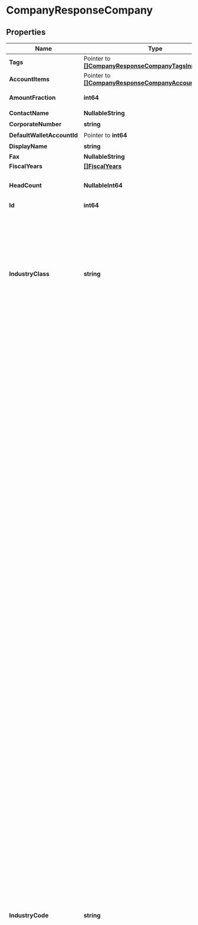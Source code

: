 # CompanyResponseCompany

## Properties

Name | Type | Description | Notes
------------ | ------------- | ------------- | -------------
**Tags** | Pointer to [**[]CompanyResponseCompanyTagsInner**](CompanyResponseCompanyTagsInner.md) |  | [optional] 
**AccountItems** | Pointer to [**[]CompanyResponseCompanyAccountItemsInner**](CompanyResponseCompanyAccountItemsInner.md) |  | [optional] 
**AmountFraction** | **int64** | 金額端数処理方法（0: 切り捨て、1: 切り上げ、2: 四捨五入） | 
**ContactName** | **NullableString** | 担当者名 (50文字以内) | 
**CorporateNumber** | **string** | 法人番号 (半角数字13桁、法人のみ) | 
**DefaultWalletAccountId** | Pointer to **int64** | 決済口座のデフォルト | [optional] 
**DisplayName** | **string** | 事業所名 | 
**Fax** | **NullableString** | FAX | 
**FiscalYears** | [**[]FiscalYears**](FiscalYears.md) |  | 
**HeadCount** | **NullableInt64** | 従業員数（0: 経営者のみ、1: 2~5人、2: 6~10人、3: 11~20人、4: 21~30人、5: 31~40人、6: 41~100人、7: 100人以上 | 
**Id** | **int64** | 事業所ID | 
**IndustryClass** | **string** | 種別（agriculture_forestry_fisheries_ore: 農林水産業/鉱業、construction: 建設、manufacturing_processing: 製造/加工、it: IT、transportation_logistics: 運輸/物流、retail_wholesale: 小売/卸売、finance_insurance: 金融/保険、real_estate_rental: 不動産/レンタル、profession: 士業/学術/専門技術サービス、design_production: デザイン/制作、food: 飲食、leisure_entertainment: レジャー/娯楽、lifestyle: 生活関連サービス、education: 教育/学習支援、medical_welfare: 医療/福祉、other_services: その他サービス、other: その他） | 
**IndustryCode** | **string** | 業種（agriculture: 農業, forestry: 林業, fishing_industry: 漁業、水産養殖業, mining: 鉱業、採石業、砂利採取業, civil_contractors: 土木工事業, pavement: 舗装工事業, carpenter: とび、大工、左官等の建設工事業, renovation: リフォーム工事業, electrical_plumbing: 電気、管工事等の設備工事業, grocery: 食料品の製造加工業, machinery_manufacturing: 機械器具の製造加工業, printing: 印刷業, other_manufacturing: その他の製造加工業, software_development: 受託：ソフトウェア、アプリ開発業, system_development: 受託：システム開発業, survey_analysis: 受託：調査、分析等の情報処理業, server_management: 受託：サーバー運営管理, website_production: 受託：ウェブサイト制作, online_service_management: オンラインサービス運営業, online_advertising_agency: オンライン広告代理店業, online_advertising_planning_production: オンライン広告企画・制作業, online_media_management: オンラインメディア運営業, portal_site_management: ポータルサイト運営業, other_it_services: その他、IT サービス業, transport_delivery: 輸送業、配送業, delivery: バイク便等の配達業, other_transportation_logistics: その他の運輸業、物流業, other_wholesale: 卸売業：その他, clothing_wholesale_fiber: 卸売業：衣類卸売／繊維, food_wholesale: 卸売業：飲食料品, entrusted_development_wholesale: 卸売業：機械器具, online_shop: 小売業：無店舗　オンラインショップ, fashion_grocery_store: 小売業：店舗あり　ファッション、雑貨, food_store: 小売業：店舗あり　生鮮食品、飲食料品, entrusted_store: 小売業：店舗あり　機械、器具, other_store: 小売業：店舗あり　その他, financial_instruments_exchange: 金融業：金融商品取引, commodity_futures_investment_advisor: 金融業：商品先物取引、商品投資顧問, other_financial: 金融業：その他, brokerage_insurance: 保険業：仲介、代理, other_insurance: 保険業：その他, real_estate_developer: 不動産業：ディベロッパー, real_estate_brokerage: 不動産業：売買、仲介, rent_coin_parking_management: 不動産業：賃貸、コインパーキング、管理, rental_office_co_working_space: 不動産業：レンタルオフィス、コワーキングスペース, rental_lease: レンタル業、リース業, cpa_tax_accountant: 士業：公認会計士事務所、税理士事務所, law_office: 士業：法律事務所, judicial_and_administrative_scrivener: 士業：司法書士事務所／行政書士事務所, labor_consultant: 士業：社会保険労務士事務所, other_profession: 士業：その他, business_consultant: 経営コンサルタント, academic_research_development: 学術・開発研究機関, advertising_agency: 広告代理店, advertising_planning_production: 広告企画／制作, design_development: ソフトウェア、アプリ開発業（受託）, apparel_industry_design: 服飾デザイン業、工業デザイン業, website_design: ウェブサイト制作（受託）, advertising_planning_design: 広告企画／制作業, other_design: その他、デザイン／制作, restaurants_coffee_shops: レストラン、喫茶店等の飲食店業, sale_of_lunch: 弁当の販売業, bread_confectionery_manufacture_sale: パン、菓子等の製造販売業, delivery_catering_mobile_catering: デリバリー業、ケータリング業、移動販売業, hotel_inn: 宿泊業：ホテル、旅館, homestay: 宿泊業：民泊, travel_agency: 旅行代理店業, leisure_sports_facility_management: レジャー、スポーツ等の施設運営業, show_event_management: ショー、イベント等の興行、イベント運営業, barber: ビューティ、ヘルスケア業：床屋、理容室, beauty_salon: ビューティ、ヘルスケア業：美容室, spa_sand_bath_sauna: ビューティ、ヘルスケア業：スパ、砂風呂、サウナ等, este_ail_salon: ビューティ、ヘルスケア業：その他、エステサロン、ネイルサロン等, bridal_planning_introduce_wedding: 冠婚葬祭業：ブライダルプランニング、結婚式場紹介等, memorial_ceremony_funeral: 冠婚葬祭業：メモリアルセレモニー、葬儀等, moving: 引っ越し業, courier_industry: 宅配業, house_maid_cleaning_agency: 家事代行サービス業：無店舗　ハウスメイド、掃除代行等, re_tailoring_clothes: 家事代行サービス業：店舗あり　衣類修理、衣類仕立て直し等, training_institute_management: 研修所等の施設運営業, tutoring_school: 学習塾、進学塾等の教育・学習支援業, music_calligraphy_abacus_classroom: 音楽教室、書道教室、そろばん教室等のの教育・学習支援業, english_school: 英会話スクール等の語学学習支援業, tennis_yoga_judo_school: テニススクール、ヨガ教室、柔道場等のスポーツ指導、支援業, culture_school: その他、カルチャースクール等の教育・学習支援業, seminar_planning_management: セミナー等の企画、運営業, hospital_clinic: 医療業：病院、一般診療所、クリニック等, dental_clinic: 医療業：歯科診療所, other_medical_services: 医療業：その他、医療サービス等, nursery: 福祉業：保育所等、児童向け施設型サービス, nursing_home: 福祉業：老人ホーム等、老人向け施設型サービス, rehabilitation_support_services: 福祉業：療育支援サービス等、障害者等向け施設型サービス, other_welfare: 福祉業：その他、施設型福祉サービス, visit_welfare_service: 福祉業：訪問型福祉サービス, recruitment_temporary_staffing: 人材紹介業、人材派遣業, life_related_recruitment_temporary_staffing: 生活関連サービスの人材紹介業、人材派遣業, car_maintenance_car_repair: 自動車整備業、自動車修理業, machinery_equipment_maintenance_repair: 機械機器類の整備業、修理業, cleaning_maintenance_building_management: 清掃業、メンテナンス業、建物管理業, security: 警備業, other_services: その他のサービス業, npo: NPO, general_incorporated_association: 一般社団法人, general_incorporated_foundation: 一般財団法人, other_association: その他組織) | 
**InvoiceLayout** | **string** | 請求書レイアウト * &#x60;default_classic&#x60; - レイアウト１/クラシック (デフォルト)  * &#x60;standard_classic&#x60; - レイアウト２/クラシック  * &#x60;envelope_classic&#x60; - 封筒１/クラシック  * &#x60;carried_forward_standard_classic&#x60; - レイアウト３（繰越金額欄あり）/クラシック  * &#x60;carried_forward_envelope_classic&#x60; - 封筒２（繰越金額欄あり）/クラシック  * &#x60;default_modern&#x60; - レイアウト１/モダン  * &#x60;standard_modern&#x60; - レイアウト２/モダン  * &#x60;envelope_modern&#x60; - 封筒/モダン | 
**Items** | Pointer to [**[]CompanyResponseCompanyItemsInner**](CompanyResponseCompanyItemsInner.md) |  | [optional] 
**MinusFormat** | **int64** | マイナスの表示方法（0: -、 1: △） | 
**Name** | **NullableString** | 事業所の正式名称 (100文字以内) | 
**NameKana** | **NullableString** | 正式名称フリガナ (100文字以内) | 
**Partners** | Pointer to [**[]CompanyResponseCompanyPartnersInner**](CompanyResponseCompanyPartnersInner.md) |  | [optional] 
**Phone1** | **NullableString** | 電話番号１ | 
**Phone2** | **NullableString** | 電話番号２ | 
**PrefectureCode** | **NullableInt64** | 都道府県コード（-1: 設定しない、0: 北海道、1:青森、2:岩手、3:宮城、4:秋田、5:山形、6:福島、7:茨城、8:栃木、9:群馬、10:埼玉、11:千葉、12:東京、13:神奈川、14:新潟、15:富山、16:石川、17:福井、18:山梨、19:長野、20:岐阜、21:静岡、22:愛知、23:三重、24:滋賀、25:京都、26:大阪、27:兵庫、28:奈良、29:和歌山、30:鳥取、31:島根、32:岡山、33:広島、34:山口、35:徳島、36:香川、37:愛媛、38:高知、39:福岡、40:佐賀、41:長崎、42:熊本、43:大分、44:宮崎、45:鹿児島、46:沖縄 | 
**PrivateSettlement** | **bool** | プライベート資金/役員資金（false: 使用しない、true: 使用する） | 
**Role** | **string** | ユーザーの権限 | 
**Sections** | Pointer to [**[]CompanyResponseCompanySectionsInner**](CompanyResponseCompanySectionsInner.md) |  | [optional] 
**StreetName1** | **string** | 市区町村・番地 | 
**StreetName2** | **string** | 建物名・部屋番号など | 
**TaxAtSourceCalcType** | **int64** | 源泉徴収税計算（0: 消費税を含める、1: 消費税を含めない） | 
**TaxCodes** | Pointer to [**[]CompanyResponseCompanyTaxCodesInner**](CompanyResponseCompanyTaxCodesInner.md) |  | [optional] 
**Taxes** | Pointer to [**[]CompanyResponseCompanyTaxesInner**](CompanyResponseCompanyTaxesInner.md) |  | [optional] 
**TxnNumberFormat** | **string** | 仕訳番号形式（not_used: 使用しない、digits: 数字（例：5091824）、alnum: 英数字（例：59J0P）） | 
**UsePartnerCode** | **bool** | 取引先コードの利用設定（true: 有効、 false: 無効） | 
**Walletables** | Pointer to [**[]CompanyResponseCompanyWalletablesInner**](CompanyResponseCompanyWalletablesInner.md) |  | [optional] 
**WorkflowSetting** | **string** | 仕訳承認フロー（enable: 有効、 disable: 無効） | 
**Zipcode** | **string** | 郵便番号 | 

## Methods

### NewCompanyResponseCompany

`func NewCompanyResponseCompany(amountFraction int64, contactName NullableString, corporateNumber string, displayName string, fax NullableString, fiscalYears []FiscalYears, headCount NullableInt64, id int64, industryClass string, industryCode string, invoiceLayout string, minusFormat int64, name NullableString, nameKana NullableString, phone1 NullableString, phone2 NullableString, prefectureCode NullableInt64, privateSettlement bool, role string, streetName1 string, streetName2 string, taxAtSourceCalcType int64, txnNumberFormat string, usePartnerCode bool, workflowSetting string, zipcode string, ) *CompanyResponseCompany`

NewCompanyResponseCompany instantiates a new CompanyResponseCompany object
This constructor will assign default values to properties that have it defined,
and makes sure properties required by API are set, but the set of arguments
will change when the set of required properties is changed

### NewCompanyResponseCompanyWithDefaults

`func NewCompanyResponseCompanyWithDefaults() *CompanyResponseCompany`

NewCompanyResponseCompanyWithDefaults instantiates a new CompanyResponseCompany object
This constructor will only assign default values to properties that have it defined,
but it doesn't guarantee that properties required by API are set

### GetTags

`func (o *CompanyResponseCompany) GetTags() []CompanyResponseCompanyTagsInner`

GetTags returns the Tags field if non-nil, zero value otherwise.

### GetTagsOk

`func (o *CompanyResponseCompany) GetTagsOk() (*[]CompanyResponseCompanyTagsInner, bool)`

GetTagsOk returns a tuple with the Tags field if it's non-nil, zero value otherwise
and a boolean to check if the value has been set.

### SetTags

`func (o *CompanyResponseCompany) SetTags(v []CompanyResponseCompanyTagsInner)`

SetTags sets Tags field to given value.

### HasTags

`func (o *CompanyResponseCompany) HasTags() bool`

HasTags returns a boolean if a field has been set.

### GetAccountItems

`func (o *CompanyResponseCompany) GetAccountItems() []CompanyResponseCompanyAccountItemsInner`

GetAccountItems returns the AccountItems field if non-nil, zero value otherwise.

### GetAccountItemsOk

`func (o *CompanyResponseCompany) GetAccountItemsOk() (*[]CompanyResponseCompanyAccountItemsInner, bool)`

GetAccountItemsOk returns a tuple with the AccountItems field if it's non-nil, zero value otherwise
and a boolean to check if the value has been set.

### SetAccountItems

`func (o *CompanyResponseCompany) SetAccountItems(v []CompanyResponseCompanyAccountItemsInner)`

SetAccountItems sets AccountItems field to given value.

### HasAccountItems

`func (o *CompanyResponseCompany) HasAccountItems() bool`

HasAccountItems returns a boolean if a field has been set.

### GetAmountFraction

`func (o *CompanyResponseCompany) GetAmountFraction() int64`

GetAmountFraction returns the AmountFraction field if non-nil, zero value otherwise.

### GetAmountFractionOk

`func (o *CompanyResponseCompany) GetAmountFractionOk() (*int64, bool)`

GetAmountFractionOk returns a tuple with the AmountFraction field if it's non-nil, zero value otherwise
and a boolean to check if the value has been set.

### SetAmountFraction

`func (o *CompanyResponseCompany) SetAmountFraction(v int64)`

SetAmountFraction sets AmountFraction field to given value.


### GetContactName

`func (o *CompanyResponseCompany) GetContactName() string`

GetContactName returns the ContactName field if non-nil, zero value otherwise.

### GetContactNameOk

`func (o *CompanyResponseCompany) GetContactNameOk() (*string, bool)`

GetContactNameOk returns a tuple with the ContactName field if it's non-nil, zero value otherwise
and a boolean to check if the value has been set.

### SetContactName

`func (o *CompanyResponseCompany) SetContactName(v string)`

SetContactName sets ContactName field to given value.


### SetContactNameNil

`func (o *CompanyResponseCompany) SetContactNameNil(b bool)`

 SetContactNameNil sets the value for ContactName to be an explicit nil

### UnsetContactName
`func (o *CompanyResponseCompany) UnsetContactName()`

UnsetContactName ensures that no value is present for ContactName, not even an explicit nil
### GetCorporateNumber

`func (o *CompanyResponseCompany) GetCorporateNumber() string`

GetCorporateNumber returns the CorporateNumber field if non-nil, zero value otherwise.

### GetCorporateNumberOk

`func (o *CompanyResponseCompany) GetCorporateNumberOk() (*string, bool)`

GetCorporateNumberOk returns a tuple with the CorporateNumber field if it's non-nil, zero value otherwise
and a boolean to check if the value has been set.

### SetCorporateNumber

`func (o *CompanyResponseCompany) SetCorporateNumber(v string)`

SetCorporateNumber sets CorporateNumber field to given value.


### GetDefaultWalletAccountId

`func (o *CompanyResponseCompany) GetDefaultWalletAccountId() int64`

GetDefaultWalletAccountId returns the DefaultWalletAccountId field if non-nil, zero value otherwise.

### GetDefaultWalletAccountIdOk

`func (o *CompanyResponseCompany) GetDefaultWalletAccountIdOk() (*int64, bool)`

GetDefaultWalletAccountIdOk returns a tuple with the DefaultWalletAccountId field if it's non-nil, zero value otherwise
and a boolean to check if the value has been set.

### SetDefaultWalletAccountId

`func (o *CompanyResponseCompany) SetDefaultWalletAccountId(v int64)`

SetDefaultWalletAccountId sets DefaultWalletAccountId field to given value.

### HasDefaultWalletAccountId

`func (o *CompanyResponseCompany) HasDefaultWalletAccountId() bool`

HasDefaultWalletAccountId returns a boolean if a field has been set.

### GetDisplayName

`func (o *CompanyResponseCompany) GetDisplayName() string`

GetDisplayName returns the DisplayName field if non-nil, zero value otherwise.

### GetDisplayNameOk

`func (o *CompanyResponseCompany) GetDisplayNameOk() (*string, bool)`

GetDisplayNameOk returns a tuple with the DisplayName field if it's non-nil, zero value otherwise
and a boolean to check if the value has been set.

### SetDisplayName

`func (o *CompanyResponseCompany) SetDisplayName(v string)`

SetDisplayName sets DisplayName field to given value.


### GetFax

`func (o *CompanyResponseCompany) GetFax() string`

GetFax returns the Fax field if non-nil, zero value otherwise.

### GetFaxOk

`func (o *CompanyResponseCompany) GetFaxOk() (*string, bool)`

GetFaxOk returns a tuple with the Fax field if it's non-nil, zero value otherwise
and a boolean to check if the value has been set.

### SetFax

`func (o *CompanyResponseCompany) SetFax(v string)`

SetFax sets Fax field to given value.


### SetFaxNil

`func (o *CompanyResponseCompany) SetFaxNil(b bool)`

 SetFaxNil sets the value for Fax to be an explicit nil

### UnsetFax
`func (o *CompanyResponseCompany) UnsetFax()`

UnsetFax ensures that no value is present for Fax, not even an explicit nil
### GetFiscalYears

`func (o *CompanyResponseCompany) GetFiscalYears() []FiscalYears`

GetFiscalYears returns the FiscalYears field if non-nil, zero value otherwise.

### GetFiscalYearsOk

`func (o *CompanyResponseCompany) GetFiscalYearsOk() (*[]FiscalYears, bool)`

GetFiscalYearsOk returns a tuple with the FiscalYears field if it's non-nil, zero value otherwise
and a boolean to check if the value has been set.

### SetFiscalYears

`func (o *CompanyResponseCompany) SetFiscalYears(v []FiscalYears)`

SetFiscalYears sets FiscalYears field to given value.


### GetHeadCount

`func (o *CompanyResponseCompany) GetHeadCount() int64`

GetHeadCount returns the HeadCount field if non-nil, zero value otherwise.

### GetHeadCountOk

`func (o *CompanyResponseCompany) GetHeadCountOk() (*int64, bool)`

GetHeadCountOk returns a tuple with the HeadCount field if it's non-nil, zero value otherwise
and a boolean to check if the value has been set.

### SetHeadCount

`func (o *CompanyResponseCompany) SetHeadCount(v int64)`

SetHeadCount sets HeadCount field to given value.


### SetHeadCountNil

`func (o *CompanyResponseCompany) SetHeadCountNil(b bool)`

 SetHeadCountNil sets the value for HeadCount to be an explicit nil

### UnsetHeadCount
`func (o *CompanyResponseCompany) UnsetHeadCount()`

UnsetHeadCount ensures that no value is present for HeadCount, not even an explicit nil
### GetId

`func (o *CompanyResponseCompany) GetId() int64`

GetId returns the Id field if non-nil, zero value otherwise.

### GetIdOk

`func (o *CompanyResponseCompany) GetIdOk() (*int64, bool)`

GetIdOk returns a tuple with the Id field if it's non-nil, zero value otherwise
and a boolean to check if the value has been set.

### SetId

`func (o *CompanyResponseCompany) SetId(v int64)`

SetId sets Id field to given value.


### GetIndustryClass

`func (o *CompanyResponseCompany) GetIndustryClass() string`

GetIndustryClass returns the IndustryClass field if non-nil, zero value otherwise.

### GetIndustryClassOk

`func (o *CompanyResponseCompany) GetIndustryClassOk() (*string, bool)`

GetIndustryClassOk returns a tuple with the IndustryClass field if it's non-nil, zero value otherwise
and a boolean to check if the value has been set.

### SetIndustryClass

`func (o *CompanyResponseCompany) SetIndustryClass(v string)`

SetIndustryClass sets IndustryClass field to given value.


### GetIndustryCode

`func (o *CompanyResponseCompany) GetIndustryCode() string`

GetIndustryCode returns the IndustryCode field if non-nil, zero value otherwise.

### GetIndustryCodeOk

`func (o *CompanyResponseCompany) GetIndustryCodeOk() (*string, bool)`

GetIndustryCodeOk returns a tuple with the IndustryCode field if it's non-nil, zero value otherwise
and a boolean to check if the value has been set.

### SetIndustryCode

`func (o *CompanyResponseCompany) SetIndustryCode(v string)`

SetIndustryCode sets IndustryCode field to given value.


### GetInvoiceLayout

`func (o *CompanyResponseCompany) GetInvoiceLayout() string`

GetInvoiceLayout returns the InvoiceLayout field if non-nil, zero value otherwise.

### GetInvoiceLayoutOk

`func (o *CompanyResponseCompany) GetInvoiceLayoutOk() (*string, bool)`

GetInvoiceLayoutOk returns a tuple with the InvoiceLayout field if it's non-nil, zero value otherwise
and a boolean to check if the value has been set.

### SetInvoiceLayout

`func (o *CompanyResponseCompany) SetInvoiceLayout(v string)`

SetInvoiceLayout sets InvoiceLayout field to given value.


### GetItems

`func (o *CompanyResponseCompany) GetItems() []CompanyResponseCompanyItemsInner`

GetItems returns the Items field if non-nil, zero value otherwise.

### GetItemsOk

`func (o *CompanyResponseCompany) GetItemsOk() (*[]CompanyResponseCompanyItemsInner, bool)`

GetItemsOk returns a tuple with the Items field if it's non-nil, zero value otherwise
and a boolean to check if the value has been set.

### SetItems

`func (o *CompanyResponseCompany) SetItems(v []CompanyResponseCompanyItemsInner)`

SetItems sets Items field to given value.

### HasItems

`func (o *CompanyResponseCompany) HasItems() bool`

HasItems returns a boolean if a field has been set.

### GetMinusFormat

`func (o *CompanyResponseCompany) GetMinusFormat() int64`

GetMinusFormat returns the MinusFormat field if non-nil, zero value otherwise.

### GetMinusFormatOk

`func (o *CompanyResponseCompany) GetMinusFormatOk() (*int64, bool)`

GetMinusFormatOk returns a tuple with the MinusFormat field if it's non-nil, zero value otherwise
and a boolean to check if the value has been set.

### SetMinusFormat

`func (o *CompanyResponseCompany) SetMinusFormat(v int64)`

SetMinusFormat sets MinusFormat field to given value.


### GetName

`func (o *CompanyResponseCompany) GetName() string`

GetName returns the Name field if non-nil, zero value otherwise.

### GetNameOk

`func (o *CompanyResponseCompany) GetNameOk() (*string, bool)`

GetNameOk returns a tuple with the Name field if it's non-nil, zero value otherwise
and a boolean to check if the value has been set.

### SetName

`func (o *CompanyResponseCompany) SetName(v string)`

SetName sets Name field to given value.


### SetNameNil

`func (o *CompanyResponseCompany) SetNameNil(b bool)`

 SetNameNil sets the value for Name to be an explicit nil

### UnsetName
`func (o *CompanyResponseCompany) UnsetName()`

UnsetName ensures that no value is present for Name, not even an explicit nil
### GetNameKana

`func (o *CompanyResponseCompany) GetNameKana() string`

GetNameKana returns the NameKana field if non-nil, zero value otherwise.

### GetNameKanaOk

`func (o *CompanyResponseCompany) GetNameKanaOk() (*string, bool)`

GetNameKanaOk returns a tuple with the NameKana field if it's non-nil, zero value otherwise
and a boolean to check if the value has been set.

### SetNameKana

`func (o *CompanyResponseCompany) SetNameKana(v string)`

SetNameKana sets NameKana field to given value.


### SetNameKanaNil

`func (o *CompanyResponseCompany) SetNameKanaNil(b bool)`

 SetNameKanaNil sets the value for NameKana to be an explicit nil

### UnsetNameKana
`func (o *CompanyResponseCompany) UnsetNameKana()`

UnsetNameKana ensures that no value is present for NameKana, not even an explicit nil
### GetPartners

`func (o *CompanyResponseCompany) GetPartners() []CompanyResponseCompanyPartnersInner`

GetPartners returns the Partners field if non-nil, zero value otherwise.

### GetPartnersOk

`func (o *CompanyResponseCompany) GetPartnersOk() (*[]CompanyResponseCompanyPartnersInner, bool)`

GetPartnersOk returns a tuple with the Partners field if it's non-nil, zero value otherwise
and a boolean to check if the value has been set.

### SetPartners

`func (o *CompanyResponseCompany) SetPartners(v []CompanyResponseCompanyPartnersInner)`

SetPartners sets Partners field to given value.

### HasPartners

`func (o *CompanyResponseCompany) HasPartners() bool`

HasPartners returns a boolean if a field has been set.

### GetPhone1

`func (o *CompanyResponseCompany) GetPhone1() string`

GetPhone1 returns the Phone1 field if non-nil, zero value otherwise.

### GetPhone1Ok

`func (o *CompanyResponseCompany) GetPhone1Ok() (*string, bool)`

GetPhone1Ok returns a tuple with the Phone1 field if it's non-nil, zero value otherwise
and a boolean to check if the value has been set.

### SetPhone1

`func (o *CompanyResponseCompany) SetPhone1(v string)`

SetPhone1 sets Phone1 field to given value.


### SetPhone1Nil

`func (o *CompanyResponseCompany) SetPhone1Nil(b bool)`

 SetPhone1Nil sets the value for Phone1 to be an explicit nil

### UnsetPhone1
`func (o *CompanyResponseCompany) UnsetPhone1()`

UnsetPhone1 ensures that no value is present for Phone1, not even an explicit nil
### GetPhone2

`func (o *CompanyResponseCompany) GetPhone2() string`

GetPhone2 returns the Phone2 field if non-nil, zero value otherwise.

### GetPhone2Ok

`func (o *CompanyResponseCompany) GetPhone2Ok() (*string, bool)`

GetPhone2Ok returns a tuple with the Phone2 field if it's non-nil, zero value otherwise
and a boolean to check if the value has been set.

### SetPhone2

`func (o *CompanyResponseCompany) SetPhone2(v string)`

SetPhone2 sets Phone2 field to given value.


### SetPhone2Nil

`func (o *CompanyResponseCompany) SetPhone2Nil(b bool)`

 SetPhone2Nil sets the value for Phone2 to be an explicit nil

### UnsetPhone2
`func (o *CompanyResponseCompany) UnsetPhone2()`

UnsetPhone2 ensures that no value is present for Phone2, not even an explicit nil
### GetPrefectureCode

`func (o *CompanyResponseCompany) GetPrefectureCode() int64`

GetPrefectureCode returns the PrefectureCode field if non-nil, zero value otherwise.

### GetPrefectureCodeOk

`func (o *CompanyResponseCompany) GetPrefectureCodeOk() (*int64, bool)`

GetPrefectureCodeOk returns a tuple with the PrefectureCode field if it's non-nil, zero value otherwise
and a boolean to check if the value has been set.

### SetPrefectureCode

`func (o *CompanyResponseCompany) SetPrefectureCode(v int64)`

SetPrefectureCode sets PrefectureCode field to given value.


### SetPrefectureCodeNil

`func (o *CompanyResponseCompany) SetPrefectureCodeNil(b bool)`

 SetPrefectureCodeNil sets the value for PrefectureCode to be an explicit nil

### UnsetPrefectureCode
`func (o *CompanyResponseCompany) UnsetPrefectureCode()`

UnsetPrefectureCode ensures that no value is present for PrefectureCode, not even an explicit nil
### GetPrivateSettlement

`func (o *CompanyResponseCompany) GetPrivateSettlement() bool`

GetPrivateSettlement returns the PrivateSettlement field if non-nil, zero value otherwise.

### GetPrivateSettlementOk

`func (o *CompanyResponseCompany) GetPrivateSettlementOk() (*bool, bool)`

GetPrivateSettlementOk returns a tuple with the PrivateSettlement field if it's non-nil, zero value otherwise
and a boolean to check if the value has been set.

### SetPrivateSettlement

`func (o *CompanyResponseCompany) SetPrivateSettlement(v bool)`

SetPrivateSettlement sets PrivateSettlement field to given value.


### GetRole

`func (o *CompanyResponseCompany) GetRole() string`

GetRole returns the Role field if non-nil, zero value otherwise.

### GetRoleOk

`func (o *CompanyResponseCompany) GetRoleOk() (*string, bool)`

GetRoleOk returns a tuple with the Role field if it's non-nil, zero value otherwise
and a boolean to check if the value has been set.

### SetRole

`func (o *CompanyResponseCompany) SetRole(v string)`

SetRole sets Role field to given value.


### GetSections

`func (o *CompanyResponseCompany) GetSections() []CompanyResponseCompanySectionsInner`

GetSections returns the Sections field if non-nil, zero value otherwise.

### GetSectionsOk

`func (o *CompanyResponseCompany) GetSectionsOk() (*[]CompanyResponseCompanySectionsInner, bool)`

GetSectionsOk returns a tuple with the Sections field if it's non-nil, zero value otherwise
and a boolean to check if the value has been set.

### SetSections

`func (o *CompanyResponseCompany) SetSections(v []CompanyResponseCompanySectionsInner)`

SetSections sets Sections field to given value.

### HasSections

`func (o *CompanyResponseCompany) HasSections() bool`

HasSections returns a boolean if a field has been set.

### GetStreetName1

`func (o *CompanyResponseCompany) GetStreetName1() string`

GetStreetName1 returns the StreetName1 field if non-nil, zero value otherwise.

### GetStreetName1Ok

`func (o *CompanyResponseCompany) GetStreetName1Ok() (*string, bool)`

GetStreetName1Ok returns a tuple with the StreetName1 field if it's non-nil, zero value otherwise
and a boolean to check if the value has been set.

### SetStreetName1

`func (o *CompanyResponseCompany) SetStreetName1(v string)`

SetStreetName1 sets StreetName1 field to given value.


### GetStreetName2

`func (o *CompanyResponseCompany) GetStreetName2() string`

GetStreetName2 returns the StreetName2 field if non-nil, zero value otherwise.

### GetStreetName2Ok

`func (o *CompanyResponseCompany) GetStreetName2Ok() (*string, bool)`

GetStreetName2Ok returns a tuple with the StreetName2 field if it's non-nil, zero value otherwise
and a boolean to check if the value has been set.

### SetStreetName2

`func (o *CompanyResponseCompany) SetStreetName2(v string)`

SetStreetName2 sets StreetName2 field to given value.


### GetTaxAtSourceCalcType

`func (o *CompanyResponseCompany) GetTaxAtSourceCalcType() int64`

GetTaxAtSourceCalcType returns the TaxAtSourceCalcType field if non-nil, zero value otherwise.

### GetTaxAtSourceCalcTypeOk

`func (o *CompanyResponseCompany) GetTaxAtSourceCalcTypeOk() (*int64, bool)`

GetTaxAtSourceCalcTypeOk returns a tuple with the TaxAtSourceCalcType field if it's non-nil, zero value otherwise
and a boolean to check if the value has been set.

### SetTaxAtSourceCalcType

`func (o *CompanyResponseCompany) SetTaxAtSourceCalcType(v int64)`

SetTaxAtSourceCalcType sets TaxAtSourceCalcType field to given value.


### GetTaxCodes

`func (o *CompanyResponseCompany) GetTaxCodes() []CompanyResponseCompanyTaxCodesInner`

GetTaxCodes returns the TaxCodes field if non-nil, zero value otherwise.

### GetTaxCodesOk

`func (o *CompanyResponseCompany) GetTaxCodesOk() (*[]CompanyResponseCompanyTaxCodesInner, bool)`

GetTaxCodesOk returns a tuple with the TaxCodes field if it's non-nil, zero value otherwise
and a boolean to check if the value has been set.

### SetTaxCodes

`func (o *CompanyResponseCompany) SetTaxCodes(v []CompanyResponseCompanyTaxCodesInner)`

SetTaxCodes sets TaxCodes field to given value.

### HasTaxCodes

`func (o *CompanyResponseCompany) HasTaxCodes() bool`

HasTaxCodes returns a boolean if a field has been set.

### GetTaxes

`func (o *CompanyResponseCompany) GetTaxes() []CompanyResponseCompanyTaxesInner`

GetTaxes returns the Taxes field if non-nil, zero value otherwise.

### GetTaxesOk

`func (o *CompanyResponseCompany) GetTaxesOk() (*[]CompanyResponseCompanyTaxesInner, bool)`

GetTaxesOk returns a tuple with the Taxes field if it's non-nil, zero value otherwise
and a boolean to check if the value has been set.

### SetTaxes

`func (o *CompanyResponseCompany) SetTaxes(v []CompanyResponseCompanyTaxesInner)`

SetTaxes sets Taxes field to given value.

### HasTaxes

`func (o *CompanyResponseCompany) HasTaxes() bool`

HasTaxes returns a boolean if a field has been set.

### GetTxnNumberFormat

`func (o *CompanyResponseCompany) GetTxnNumberFormat() string`

GetTxnNumberFormat returns the TxnNumberFormat field if non-nil, zero value otherwise.

### GetTxnNumberFormatOk

`func (o *CompanyResponseCompany) GetTxnNumberFormatOk() (*string, bool)`

GetTxnNumberFormatOk returns a tuple with the TxnNumberFormat field if it's non-nil, zero value otherwise
and a boolean to check if the value has been set.

### SetTxnNumberFormat

`func (o *CompanyResponseCompany) SetTxnNumberFormat(v string)`

SetTxnNumberFormat sets TxnNumberFormat field to given value.


### GetUsePartnerCode

`func (o *CompanyResponseCompany) GetUsePartnerCode() bool`

GetUsePartnerCode returns the UsePartnerCode field if non-nil, zero value otherwise.

### GetUsePartnerCodeOk

`func (o *CompanyResponseCompany) GetUsePartnerCodeOk() (*bool, bool)`

GetUsePartnerCodeOk returns a tuple with the UsePartnerCode field if it's non-nil, zero value otherwise
and a boolean to check if the value has been set.

### SetUsePartnerCode

`func (o *CompanyResponseCompany) SetUsePartnerCode(v bool)`

SetUsePartnerCode sets UsePartnerCode field to given value.


### GetWalletables

`func (o *CompanyResponseCompany) GetWalletables() []CompanyResponseCompanyWalletablesInner`

GetWalletables returns the Walletables field if non-nil, zero value otherwise.

### GetWalletablesOk

`func (o *CompanyResponseCompany) GetWalletablesOk() (*[]CompanyResponseCompanyWalletablesInner, bool)`

GetWalletablesOk returns a tuple with the Walletables field if it's non-nil, zero value otherwise
and a boolean to check if the value has been set.

### SetWalletables

`func (o *CompanyResponseCompany) SetWalletables(v []CompanyResponseCompanyWalletablesInner)`

SetWalletables sets Walletables field to given value.

### HasWalletables

`func (o *CompanyResponseCompany) HasWalletables() bool`

HasWalletables returns a boolean if a field has been set.

### GetWorkflowSetting

`func (o *CompanyResponseCompany) GetWorkflowSetting() string`

GetWorkflowSetting returns the WorkflowSetting field if non-nil, zero value otherwise.

### GetWorkflowSettingOk

`func (o *CompanyResponseCompany) GetWorkflowSettingOk() (*string, bool)`

GetWorkflowSettingOk returns a tuple with the WorkflowSetting field if it's non-nil, zero value otherwise
and a boolean to check if the value has been set.

### SetWorkflowSetting

`func (o *CompanyResponseCompany) SetWorkflowSetting(v string)`

SetWorkflowSetting sets WorkflowSetting field to given value.


### GetZipcode

`func (o *CompanyResponseCompany) GetZipcode() string`

GetZipcode returns the Zipcode field if non-nil, zero value otherwise.

### GetZipcodeOk

`func (o *CompanyResponseCompany) GetZipcodeOk() (*string, bool)`

GetZipcodeOk returns a tuple with the Zipcode field if it's non-nil, zero value otherwise
and a boolean to check if the value has been set.

### SetZipcode

`func (o *CompanyResponseCompany) SetZipcode(v string)`

SetZipcode sets Zipcode field to given value.



[[Back to Model list]](../README.md#documentation-for-models) [[Back to API list]](../README.md#documentation-for-api-endpoints) [[Back to README]](../README.md)


